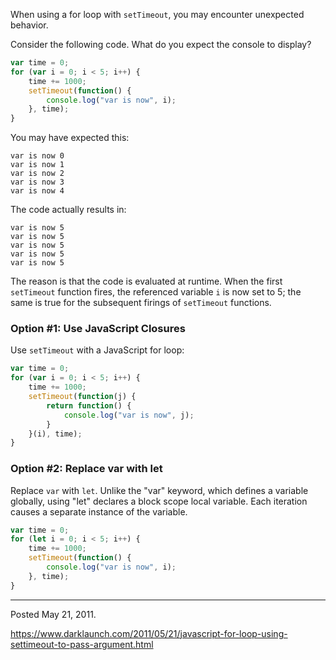 When using a for loop with `setTimeout`, you may encounter unexpected behavior.

Consider the following code. What do you expect the console to display?

```javascript
var time = 0;
for (var i = 0; i < 5; i++) {
    time += 1000;
    setTimeout(function() {
        console.log("var is now", i);
    }, time);
}
```

You may have expected this:

```
var is now 0
var is now 1
var is now 2
var is now 3
var is now 4
```

The code actually results in:

```
var is now 5
var is now 5
var is now 5
var is now 5
var is now 5
```

The reason is that the code is evaluated at runtime. When the first `setTimeout` function fires, the referenced variable `i` is now set to 5; the same is true for the subsequent firings of `setTimeout` functions.

### Option #1: Use JavaScript Closures

Use `setTimeout` with a JavaScript for loop:

```javascript
var time = 0;
for (var i = 0; i < 5; i++) {
    time += 1000;
    setTimeout(function(j) {
        return function() {
            console.log("var is now", j);
        }
    }(i), time);
}
```

### Option #2: Replace var with let

Replace `var` with `let`. Unlike the "var" keyword, which defines a variable globally, using "let" declares a block scope local variable. Each iteration causes a separate instance of the variable.

```javascript
var time = 0;
for (let i = 0; i < 5; i++) {
    time += 1000;
    setTimeout(function() {
        console.log("var is now", i);
    }, time);
}
```

---

Posted May 21, 2011.

https://www.darklaunch.com/2011/05/21/javascript-for-loop-using-settimeout-to-pass-argument.html